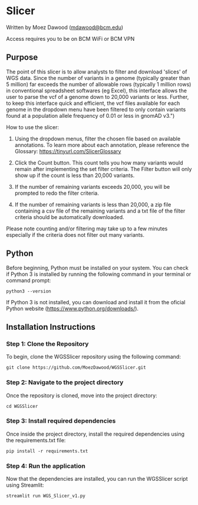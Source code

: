 # Slicer
Written by Moez Dawood (mdawood@bcm.edu)

Access requires you to be on BCM WiFi or BCM VPN

## Purpose
The point of this slicer is to allow analysts to filter and download 'slices' of WGS data. Since the number of variants in a genome (typically greater than 5 million) far exceeds the number of allowable rows (typically 1 million rows) in conventional spreadsheet softwares (eg Excel), this interface allows the user to parse the vcf of a genome down to 20,000 variants or less. Further, to keep this interface quick and efficient, the vcf files available for each genome in the dropdown menu have been filtered to only contain variants found at a population allele frequency of 0.01 or less in gnomAD v3.")

How to use the slicer:

1. Using the dropdown menus, filter the chosen file based on available annotations. To learn more about each annotation, please reference the Glossary: https://tinyurl.com/SlicerGlossary

2. Click the Count button. This count tells you how many variants would remain after implementing the set filter criteria. The Filter button will only show up if the count is less than 20,000 variants.

3. If the number of remaining variants exceeds 20,000, you will be prompted to redo the filter criteria.

4. If the number of remaining variants is less than 20,000, a zip file containing a csv file of the remaining variants and a txt file of the filter criteria should be automatically downloaded.

Please note counting and/or filtering may take up to a few minutes especially if the criteria does not filter out many variants.


## Python 

Before beginning, Python must be installed on your system. You can check if Python 3 is installed by running the following command in your terminal or command prompt:
```
python3 --version
```
If Python 3 is not installed, you can download and install it from the oficial Python website (https://www.python.org/downloads/).


## Installation Instructions

### Step 1: Clone the Repository
To begin, clone the WGSSlicer repository using the following command:
```
git clone https://github.com/MoezDawood/WGSSlicer.git
```

### Step 2: Navigate to the project directory
Once the repository is cloned, move into the project directory:
```
cd WGSSlicer  
```

### Step 3: Install required dependencies
Once inside the project directory, install the required dependencies using the requirements.txt file:
```
pip install -r requirements.txt
```

### Step 4: Run the application
Now that the dependencies are installed, you can run the WGSSlicer script using Streamlit:
```
streamlit run WGS_Slicer_v1.py
```
